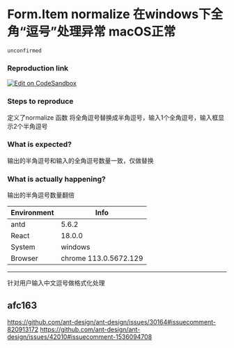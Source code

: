 # Form.Item normalize 在windows下全角“逗号”处理异常 macOS正常

`unconfirmed`

### Reproduction link

[![Edit on CodeSandbox](https://codesandbox.io/static/img/play-codesandbox.svg)](https://codesandbox.io/s/ji-ben-shi-yong-antd-5-6-2-forked-kmw24z?file=/demo.tsx:599-872)

### Steps to reproduce

定义了normalize 函数 将全角逗号替换成半角逗号，输入1个全角逗号，输入框显示2个半角逗号

### What is expected?

输出的半角逗号和输入的全角逗号数量一致，仅做替换

### What is actually happening?

输出的半角逗号数量翻倍

| Environment | Info                  |
| ----------- | --------------------- |
| antd        | 5.6.2                 |
| React       | 18.0.0                |
| System      | windows               |
| Browser     | chrome 113.0.5672.129 |

---

针对用户输入中文逗号做格式化处理

<!-- generated by ant-design-issue-helper. DO NOT REMOVE -->

## afc163

https://github.com/ant-design/ant-design/issues/30164#issuecomment-820913172
https://github.com/ant-design/ant-design/issues/42010#issuecomment-1536094708
